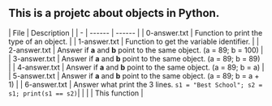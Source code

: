 ## This is a projetc about objects in Python.

| File | Description |
| - | ------ | ------ |
| 0-answer.txt | Function to print the type of an object. |
| 1-answer.txt | Function to get the variable identifier.  |
| 2-answer.txt | Answer if **a** and **b** point to the same object. (a = 89; b = 100) |
| 3-answer.txt | Answer if **a** and **b** point to the same object. (a = 89; b = 89) |
| 4-answer.txt | Answer if **a** and **b** point to the same object. (a = 89; b = a) |
| 5-answer.txt | Answer if **a** and **b** point to the same object. (a = 89; b = a + 1) |
| 6-answer.txt | Answer what print the 3 lines. ```s1 = "Best School"; s2 = s1; print(s1 == s2)```|
|  |  | This function  |
